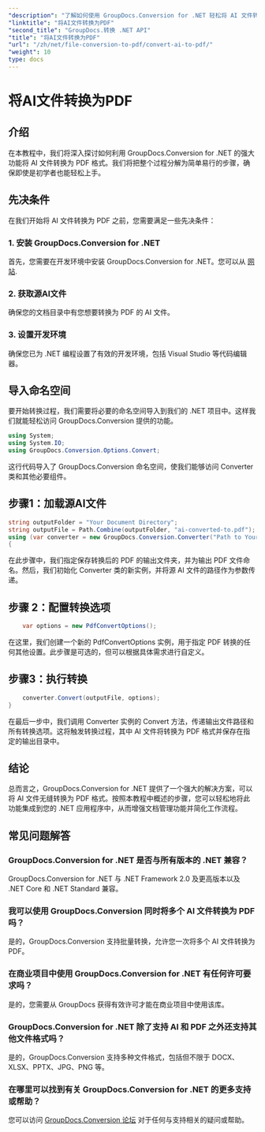 ```yaml
---
"description": "了解如何使用 GroupDocs.Conversion for .NET 轻松将 AI 文件转换为 PDF。简化您的文档管理工作流程。"
"linktitle": "将AI文件转换为PDF"
"second_title": "GroupDocs.转换 .NET API"
"title": "将AI文件转换为PDF"
"url": "/zh/net/file-conversion-to-pdf/convert-ai-to-pdf/"
"weight": 10
type: docs
---
```

# 将AI文件转换为PDF

## 介绍
在本教程中，我们将深入探讨如何利用 GroupDocs.Conversion for .NET 的强大功能将 AI 文件转换为 PDF 格式。我们将把整个过程分解为简单易行的步骤，确保即使是初学者也能轻松上手。
## 先决条件
在我们开始将 AI 文件转换为 PDF 之前，您需要满足一些先决条件：
### 1. 安装 GroupDocs.Conversion for .NET
首先，您需要在开发环境中安装 GroupDocs.Conversion for .NET。您可以从 [网站](https://releases。groupdocs.com/conversion/net/).
### 2. 获取源AI文件
确保您的文档目录中有您想要转换为 PDF 的 AI 文件。
### 3. 设置开发环境
确保您已为 .NET 编程设置了有效的开发环境，包括 Visual Studio 等代码编辑器。

## 导入命名空间
要开始转换过程，我们需要将必要的命名空间导入到我们的 .NET 项目中。这样我们就能轻松访问 GroupDocs.Conversion 提供的功能。

```csharp
using System;
using System.IO;
using GroupDocs.Conversion.Options.Convert;
```
这行代码导入了 GroupDocs.Conversion 命名空间，使我们能够访问 Converter 类和其他必要组件。
## 步骤1：加载源AI文件
```csharp
string outputFolder = "Your Document Directory";
string outputFile = Path.Combine(outputFolder, "ai-converted-to.pdf");
using (var converter = new GroupDocs.Conversion.Converter("Path to Your AI File"))
{
```
在此步骤中，我们指定保存转换后的 PDF 的输出文件夹，并为输出 PDF 文件命名。然后，我们初始化 Converter 类的新实例，并将源 AI 文件的路径作为参数传递。
## 步骤 2：配置转换选项
```csharp
	var options = new PdfConvertOptions();
```
在这里，我们创建一个新的 PdfConvertOptions 实例，用于指定 PDF 转换的任何其他设置。此步骤是可选的，但可以根据具体需求进行自定义。
## 步骤3：执行转换
```csharp
	converter.Convert(outputFile, options);
}
```
在最后一步中，我们调用 Converter 实例的 Convert 方法，传递输出文件路径和所有转换选项。这将触发转换过程，其中 AI 文件将转换为 PDF 格式并保存在指定的输出目录中。

## 结论
总而言之，GroupDocs.Conversion for .NET 提供了一个强大的解决方案，可以将 AI 文件无缝转换为 PDF 格式。按照本教程中概述的步骤，您可以轻松地将此功能集成到您的 .NET 应用程序中，从而增强文档管理功能并简化工作流程。
## 常见问题解答
### GroupDocs.Conversion for .NET 是否与所有版本的 .NET 兼容？
GroupDocs.Conversion for .NET 与 .NET Framework 2.0 及更高版本以及 .NET Core 和 .NET Standard 兼容。
### 我可以使用 GroupDocs.Conversion 同时将多个 AI 文件转换为 PDF 吗？
是的，GroupDocs.Conversion 支持批量转换，允许您一次将多个 AI 文件转换为 PDF。
### 在商业项目中使用 GroupDocs.Conversion for .NET 有任何许可要求吗？
是的，您需要从 GroupDocs 获得有效许可才能在商业项目中使用该库。
### GroupDocs.Conversion for .NET 除了支持 AI 和 PDF 之外还支持其他文件格式吗？
是的，GroupDocs.Conversion 支持多种文件格式，包括但不限于 DOCX、XLSX、PPTX、JPG、PNG 等。
### 在哪里可以找到有关 GroupDocs.Conversion for .NET 的更多支持或帮助？
您可以访问 [GroupDocs.Conversion 论坛](https://forum.groupdocs.com/c/conversion/11) 对于任何与支持相关的疑问或帮助。